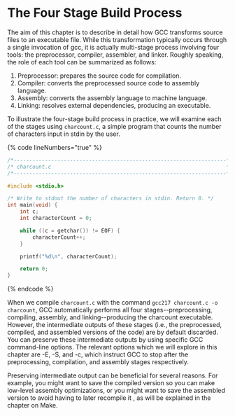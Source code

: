 # The Four Stage Build Process

The aim of this chapter is to describe in detail how GCC transforms source files to an executable file. While this transformation typically occurs through a single invocation of gcc, it is actually multi-stage process involving four tools: the preprocessor, compiler, assembler, and linker. Roughly speaking, the role of each tool can be summarized as follows:&#x20;

1. Preprocessor: prepares the source code for compilation.&#x20;
2. Compiler: converts the preprocessed source code to assembly language.
3. Assembly: converts the assembly language to machine language.
4. Linking: resolves external dependencies, producing an executable.

To illustrate the four-stage build process in practice, we will examine each of the stages using `charcount.c`, a simple program that counts the number of characters input in stdin by the user.

{% code lineNumbers="true" %}
```c
/*--------------------------------------------------------------------*/
/* charcount.c                                                        */
/*--------------------------------------------------------------------*/

#include <stdio.h>

/* Write to stdout the number of characters in stdin. Return 0. */
int main(void) {
    int c;
    int characterCount = 0;

    while ((c = getchar()) != EOF) {
        characterCount++;
    }   

    printf("%d\n", characterCount);

    return 0;
}

```
{% endcode %}

When we compile `charcount.c` with the command `gcc217 charcount.c -o charcount`, GCC automatically performs all four stages--preprocessing, compiling, assembly, and linking--producing the charcount executable.   However, the intermediate outputs of these stages (i.e., the preprocessed, compiled, and assembled versions of the code) are by default discarded. You can preserve these intermediate outputs by using specific GCC command-line options. The relevant options which we will explore in this chapter are -E, -S, and -c, which instruct GCC to stop after the preprocessing, compilation, and assembly stages respectively.&#x20;

Preserving intermediate output can be beneficial for several reasons. For example, you might want to save the compiled version so you can make low-level assembly optimizations, or you might want to save the assembled version to avoid having to later recompile it , as will be explained in the chapter on Make.&#x20;

